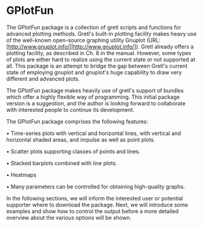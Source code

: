 # GPlotFun

The GPlotFun package is a collection of gretl scripts and functions for advanced plotting methods. Gretl's built-in plotting facility makes heavy use of the well-known open-source graphing utility Gnuplot (URL: [http://www.gnuplot.info/||http://www.gnuplot.info/]). Gretl already offers a plotting facility, as described in Ch. 8 in the manual. However, some types of plots are either hard to realize using the current state or not supported at all. This package is an attempt to bridge the gap between Gretl's current state of employing gnuplot and gnuplot's huge capability to draw very different and advanced plots.

The GPlotFun package makes heavily use of gretl's support of bundles which offer a highly flexible way of programming. This initial package version is a suggestion, and the author is looking forward to collaborate with interested people to continue its development.

The GPlotFun package comprises the following features:

• Time-series plots with vertical and horizontal lines, with vertical and horizontal shaded areas, and impulse as well as point plots.

• Scatter plots supporting classes of points and lines.

• Stacked barplots combined with line plots.

• Heatmaps

• Many parameters can be controlled for obtaining high-quality graphs.

In the following sections, we will inform the interested user or potential supporter where to download the package. Next, we will introduce some examples and show how to control the output before a more detailed overview about the various options will be shown.
